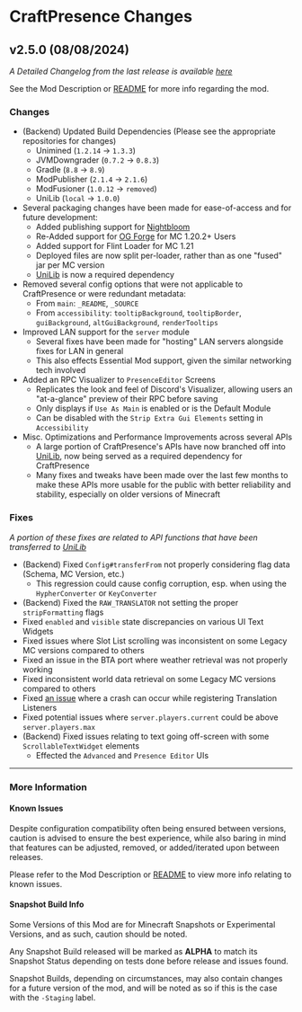 # CraftPresence Changes

## v2.5.0 (08/08/2024)

_A Detailed Changelog from the last release is
available [here](https://gitlab.com/CDAGaming/CraftPresence/-/compare/release%2Fv2.4.3...release%2Fv2.5.0)_

See the Mod Description or [README](https://gitlab.com/CDAGaming/CraftPresence) for more info regarding the mod.

### Changes

* (Backend) Updated Build Dependencies (Please see the appropriate repositories for changes)
    * Unimined (`1.2.14` -> `1.3.3`)
    * JVMDowngrader (`0.7.2` -> `0.8.3`)
    * Gradle (`8.8` -> `8.9`)
    * ModPublisher (`2.1.4` -> `2.1.6`)
    * ModFusioner (`1.0.12` -> `removed`)
    * UniLib (`local` -> `1.0.0`)
* Several packaging changes have been made for ease-of-access and for future development:
    * Added publishing support for [Nightbloom](https://nightbloom.cc/project/craftpresence)
    * Re-Added support for [OG Forge](https://files.minecraftforge.net/) for MC 1.20.2+ Users
    * Added support for Flint Loader for MC 1.21
    * Deployed files are now split per-loader, rather than as one "fused" jar per MC version
    * [UniLib](https://www.curseforge.com/minecraft/mc-mods/unilib) is now a required dependency
* Removed several config options that were not applicable to CraftPresence or were redundant metadata:
    * From `main`: `_README`, `_SOURCE`
    * From `accessibility`: `tooltipBackground`, `tooltipBorder`, `guiBackground`, `altGuiBackground`, `renderTooltips`
* Improved LAN support for the `server` module
    * Several fixes have been made for "hosting" LAN servers alongside fixes for LAN in general
    * This also effects Essential Mod support, given the similar networking tech involved
* Added an RPC Visualizer to `PresenceEditor` Screens
    * Replicates the look and feel of Discord's Visualizer, allowing users an "at-a-glance" preview of their RPC before
      saving
    * Only displays if `Use As Main` is enabled or is the Default Module
    * Can be disabled with the `Strip Extra Gui Elements` setting in `Accessibility`
* Misc. Optimizations and Performance Improvements across several APIs
    * A large portion of CraftPresence's APIs have now branched off into [UniLib](https://gitlab.com/CDAGaming/UniLib),
      now being served as a required dependency for CraftPresence
    * Many fixes and tweaks have been made over the last few months to make these APIs more usable for the public with
      better reliability and stability, especially on older versions of Minecraft

### Fixes

_A portion of these fixes are related to API functions that have been transferred
to [UniLib](https://gitlab.com/CDAGaming/UniLib)_

* (Backend) Fixed `Config#transferFrom` not properly considering flag data (Schema, MC Version, etc.)
    * This regression could cause config corruption, esp. when using the `HypherConverter` or `KeyConverter`
* (Backend) Fixed the `RAW_TRANSLATOR` not setting the proper `stripFormatting` flags
* Fixed `enabled` and `visible` state discrepancies on various UI Text Widgets
* Fixed issues where Slot List scrolling was inconsistent on some Legacy MC versions compared to others
* Fixed an issue in the BTA port where weather retrieval was not properly working
* Fixed inconsistent world data retrieval on some Legacy MC versions compared to others
* Fixed [an issue](https://gitlab.com/CDAGaming/CraftPresence/-/issues/224) where a crash can occur while registering
  Translation Listeners
* Fixed potential issues where `server.players.current` could be above `server.players.max`
* (Backend) Fixed issues relating to text going off-screen with some `ScrollableTextWidget` elements
    * Effected the `Advanced` and `Presence Editor` UIs

___

### More Information

#### Known Issues

Despite configuration compatibility often being ensured between versions,
caution is advised to ensure the best experience, while also baring in mind that features can be adjusted, removed, or
added/iterated upon between releases.

Please refer to the Mod Description or [README](https://gitlab.com/CDAGaming/CraftPresence) to view more info relating
to known issues.

#### Snapshot Build Info

Some Versions of this Mod are for Minecraft Snapshots or Experimental Versions, and as such, caution should be noted.

Any Snapshot Build released will be marked as **ALPHA** to match its Snapshot Status depending on tests done before
release
and issues found.

Snapshot Builds, depending on circumstances, may also contain changes for a future version of the mod, and will be noted
as so if this is the case with the `-Staging` label.
